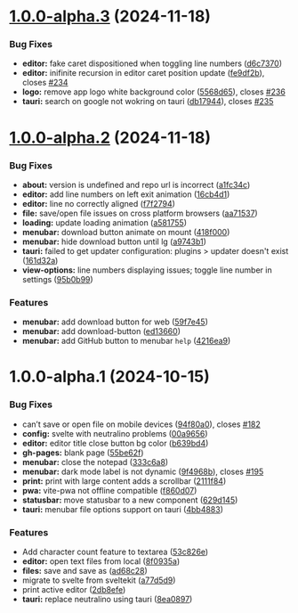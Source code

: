 # [1.0.0-alpha.3](https://github.com/Muhammed-Rahif/Notpad/compare/v1.0.0-alpha.2...v1.0.0-alpha.3) (2024-11-18)

### Bug Fixes

- **editor:** fake caret dispositioned when toggling line numbers ([d6c7370](https://github.com/Muhammed-Rahif/Notpad/commit/d6c7370b380bdff7338911da2015722fa16f8d6d))
- **editor:** inifinite recursion in editor caret position update ([fe9df2b](https://github.com/Muhammed-Rahif/Notpad/commit/fe9df2b53953c487076cc412b5818bb4a4ba9b84)), closes [#234](https://github.com/Muhammed-Rahif/Notpad/issues/234)
- **logo:** remove app logo white background color ([5568d65](https://github.com/Muhammed-Rahif/Notpad/commit/5568d6512d0e9d8aaacdc18b6d92e55b278de5db)), closes [#236](https://github.com/Muhammed-Rahif/Notpad/issues/236)
- **tauri:** search on google not wokring on tauri ([db17944](https://github.com/Muhammed-Rahif/Notpad/commit/db17944ac275feb962795f57e980da4081e11347)), closes [#235](https://github.com/Muhammed-Rahif/Notpad/issues/235)

# [1.0.0-alpha.2](https://github.com/Muhammed-Rahif/Notpad/compare/v1.0.0-alpha.1...v1.0.0-alpha.2) (2024-11-18)

### Bug Fixes

- **about:** version is undefined and repo url is incorrect ([a1fc34c](https://github.com/Muhammed-Rahif/Notpad/commit/a1fc34c786888eae7be491a2e443e7299f693fcc))
- **editor:** add line numbers on left exit animation ([16cb4d1](https://github.com/Muhammed-Rahif/Notpad/commit/16cb4d13e44ca4dfa1026fb6b3ccc4d9b860999b))
- **editor:** line no correctly aligned ([f7f2794](https://github.com/Muhammed-Rahif/Notpad/commit/f7f27949e9064f5da6c55f137d98f4d8d495b788))
- **file:** save/open file issues on cross platform browsers ([aa71537](https://github.com/Muhammed-Rahif/Notpad/commit/aa71537cb47773a506747a92284b8f4ddec0b500))
- **loading:** update loading animation ([a581755](https://github.com/Muhammed-Rahif/Notpad/commit/a581755e3008535c87350d35d81430a52f07bc13))
- **menubar:** download button animate on mount ([418f000](https://github.com/Muhammed-Rahif/Notpad/commit/418f000e5d97abd7837b3cf29560bcb244ba0f93))
- **menubar:** hide download button until lg ([a9743b1](https://github.com/Muhammed-Rahif/Notpad/commit/a9743b110f35754e9fd70cd49adb0f6b6e5521e9))
- **tauri:** failed to get updater configuration: plugins > updater doesn't exist ([161d32a](https://github.com/Muhammed-Rahif/Notpad/commit/161d32acd44f71dd8ed37428741e2708aca829d6))
- **view-options:** line numbers displaying issues; toggle line number in settings ([95b0b99](https://github.com/Muhammed-Rahif/Notpad/commit/95b0b998d4d5bc85198a3b60be031b8266545562))

### Features

- **menubar:** add download button for web ([59f7e45](https://github.com/Muhammed-Rahif/Notpad/commit/59f7e4556d53cc48b0d604abc4c6535dfbe44690))
- **menubar:** add download-button ([ed13660](https://github.com/Muhammed-Rahif/Notpad/commit/ed136602f9b30fd4d640e4dc211136b9c97eb12c))
- **menubar:** add GitHub button to menubar `help` ([4216ea9](https://github.com/Muhammed-Rahif/Notpad/commit/4216ea960f947753df9b2f2e1a81f100f863faec))

# 1.0.0-alpha.1 (2024-10-15)

### Bug Fixes

- can’t save or open file on mobile devices ([94f80a0](https://github.com/Muhammed-Rahif/Notpad/commit/94f80a0f26f613b5bc3225e0d7f2aa2371c1bb60)), closes [#182](https://github.com/Muhammed-Rahif/Notpad/issues/182)
- **config:** svelte with neutralino problems ([00a9656](https://github.com/Muhammed-Rahif/Notpad/commit/00a965664b07f6f68314822e480ec087deb89f7f))
- **editor:** editor title close button bg color ([b639bd4](https://github.com/Muhammed-Rahif/Notpad/commit/b639bd43b88233d97908bc976767b69ffeb51da2))
- **gh-pages:** blank page ([55be62f](https://github.com/Muhammed-Rahif/Notpad/commit/55be62fe532480c48135240ade0e70cc7b57f34f))
- **menubar:** close the notepad ([333c6a8](https://github.com/Muhammed-Rahif/Notpad/commit/333c6a8effc1d16cfa275a7d57f6dfd2778dbb62))
- **menubar:** dark mode label is not dynamic ([9f4968b](https://github.com/Muhammed-Rahif/Notpad/commit/9f4968bd005888939b27c08ddad8443e39f4bf81)), closes [#195](https://github.com/Muhammed-Rahif/Notpad/issues/195)
- **print:** print with large content adds a scrollbar ([2111f84](https://github.com/Muhammed-Rahif/Notpad/commit/2111f84b180ea0c2fd071733459a8110db28550e))
- **pwa:** vite-pwa not offline compatible ([f860d07](https://github.com/Muhammed-Rahif/Notpad/commit/f860d07bd0b081bbe5e9a3daf72036588e1db037))
- **statusbar:** move statusbar to a new component ([629d145](https://github.com/Muhammed-Rahif/Notpad/commit/629d145d2ff48711d3b91dbee34f2147430415b5))
- **tauri:** menubar file options support on tauri ([4bb4883](https://github.com/Muhammed-Rahif/Notpad/commit/4bb48838357634c2d83496fb8e8b86c9f877ee6f))

### Features

- Add character count feature to textarea ([53c826e](https://github.com/Muhammed-Rahif/Notpad/commit/53c826e86cfd7c1d426373aaee267d24f40bb4e9))
- **editor:** open text files from local ([8f0935a](https://github.com/Muhammed-Rahif/Notpad/commit/8f0935acd66923801964c24729920d551161575c))
- **files:** save and save as ([ad68c28](https://github.com/Muhammed-Rahif/Notpad/commit/ad68c28a89e1eae8fb9f70d5dc9b82360fd3a539))
- migrate to svelte from sveltekit ([a77d5d9](https://github.com/Muhammed-Rahif/Notpad/commit/a77d5d98509d7f69393d41f7b89e378d90ffdf89))
- print active editor ([2db8efe](https://github.com/Muhammed-Rahif/Notpad/commit/2db8efea1ffd53ab28459979b6f8751b66f278e8))
- **tauri:** replace neutralino using tauri ([8ea0897](https://github.com/Muhammed-Rahif/Notpad/commit/8ea089784fe7a790d85c1df236d6f52366e81956))
